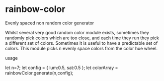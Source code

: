 # rainbow-color
Evenly spaced non random color generator

Whilst several very good random color module exists, sometimes they randomly pick colors which are too close, and each time they run they pick a different set of colors.
Sometimes it is useful to have a predictable set of colors. This module picks n evenly space colors from the color hue wheel.

usage 

let n=7;
let config = { 
    lum:0.5,
    sat:0.5
    };
let colorArray = rainbowColor.generate(n,config);


